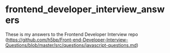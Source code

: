 # frontend_developer_interview_answers
These is my answers to the Frontend Developer Interview repo (https://github.com/h5bp/Front-end-Developer-Interview-Questions/blob/master/src/questions/javascript-questions.md)
